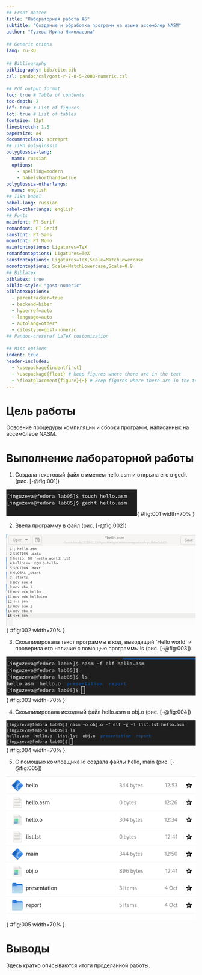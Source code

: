 ```yaml
---
## Front matter
title: "Лабораторная работа №5"
subtitle: "Создание и обработка программ на языке ассемблер NASM"
author: "Гузева Ирина Николаевна"

## Generic otions
lang: ru-RU

## Bibliography
bibliography: bib/cite.bib
csl: pandoc/csl/gost-r-7-0-5-2008-numeric.csl

## Pdf output format
toc: true # Table of contents
toc-depth: 2
lof: true # List of figures
lot: true # List of tables
fontsize: 12pt
linestretch: 1.5
papersize: a4
documentclass: scrreprt
## I18n polyglossia
polyglossia-lang:
  name: russian
  options:
	- spelling=modern
	- babelshorthands=true
polyglossia-otherlangs:
  name: english
## I18n babel
babel-lang: russian
babel-otherlangs: english
## Fonts
mainfont: PT Serif
romanfont: PT Serif
sansfont: PT Sans
monofont: PT Mono
mainfontoptions: Ligatures=TeX
romanfontoptions: Ligatures=TeX
sansfontoptions: Ligatures=TeX,Scale=MatchLowercase
monofontoptions: Scale=MatchLowercase,Scale=0.9
## Biblatex
biblatex: true
biblio-style: "gost-numeric"
biblatexoptions:
  - parentracker=true
  - backend=biber
  - hyperref=auto
  - language=auto
  - autolang=other*
  - citestyle=gost-numeric
## Pandoc-crossref LaTeX customization

## Misc options
indent: true
header-includes:
  - \usepackage{indentfirst}
  - \usepackage{float} # keep figures where there are in the text
  - \floatplacement{figure}{H} # keep figures where there are in the text
---
```


# Цель работы

Освоение процедуры компиляции и сборки программ, написанных на ассемблере NASM.


# Выполнение лабораторной работы

1. Создала текстовый файл с именем hello.asm и открыла его в gedit (рис. [-@fig:001])

![Создание файла hello.asm](image/1.png){ #fig:001 width=70% }

2. Ввела программу в файл (рис. [-@fig:002])

![Программа](image/2.png){ #fig:002 width=70% }

3. Скомпилировала текст программы в код, выводящий 'Hello world' и проверила его наличие с помощью программы ls (рис. [-@fig:003])

![Преобразование программы](image/3.png){ #fig:003 width=70% }

4. Скомпилировала исходный файл hello.asm в obj.o (рис. [-@fig:004])

![Компиляция файла](image/4.png){ #fig:004 width=70% }

5. С помощью комповщика ld создала файлы hello, main (рис. [-@fig:005])

![Создание файлов](image/5.png){ #fig:005 width=70% }


# Выводы

Здесь кратко описываются итоги проделанной работы.
